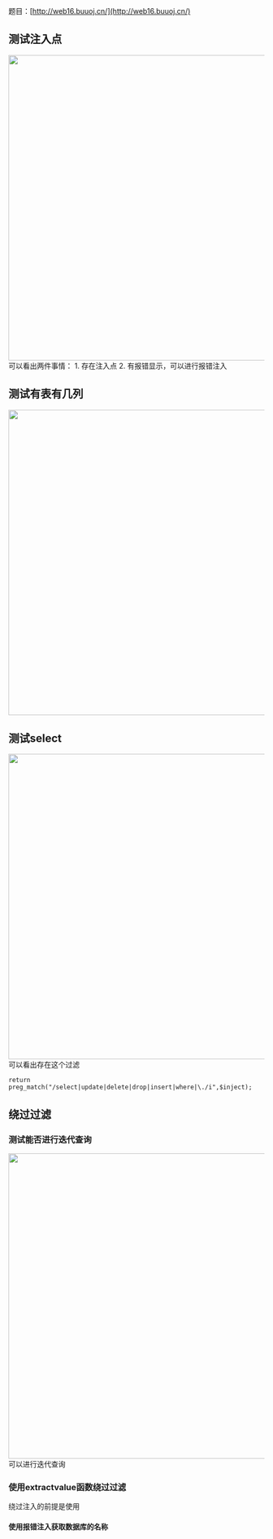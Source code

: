 题目：[http://web16.buuoj.cn/](http://web16.buuoj.cn/)

## 测试注入点

<img src="http://wujiashuaitupiancunchu.oss-cn-shanghai.aliyuncs.com/jupyter_notebook_img/l95xmk6vhr.png" width="600px" />
可以看出两件事情：
1. 存在注入点
2. 有报错显示，可以进行报错注入

## 测试有表有几列
<img src="http://wujiashuaitupiancunchu.oss-cn-shanghai.aliyuncs.com/jupyter_notebook_img/k7b9pkxupnc.png" width="600px" />

## 测试select

<img src="http://wujiashuaitupiancunchu.oss-cn-shanghai.aliyuncs.com/jupyter_notebook_img/og0nm7skwmk.png" width="600px" />
可以看出存在这个过滤 

``` 
return preg_match("/select|update|delete|drop|insert|where|\./i",$inject);
```



## 绕过过滤
### 测试能否进行迭代查询
<img src="http://wujiashuaitupiancunchu.oss-cn-shanghai.aliyuncs.com/jupyter_notebook_img/y4ld12thvpk.png" width="600px" />
可以进行迭代查询

### 使用extractvalue函数绕过过滤
绕过注入的前提是使用
#### 使用报错注入获取数据库的名称


```{.python .input}

```
